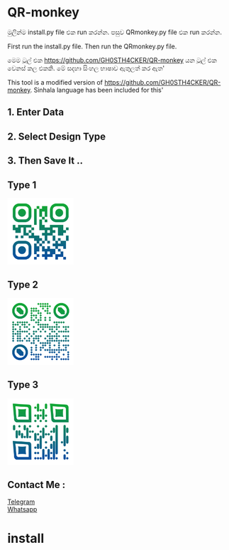 # QR-monkey

මුලින්ම install.py file එක run කරන්න. පසුව QRmonkey.py  file එක run කරන්න.

First run the install.py file. Then run the QRmonkey.py file.

මෙම ටූල් එක https://github.com/GH0STH4CKER/QR-monkey යන ටූල් එක වෙනස් කල එකකි.
මේ සදහා සිංහල භාෂාව ඇතුලත් කර ඇත'

This tool is a modified version of https://github.com/GH0STH4CKER/QR-monkey.
Sinhala language has been included for this'

<h2>1. Enter Data </h2>
<h2>2. Select Design Type </h2>
<h2>3. Then Save It .. </h2> 

<h2>Type 1 </h2>
<img src="https://github.com/GH0STH4CKER/QR-monkey/blob/master/qrmType1.png" width="150">
<h2>Type 2 </h2>
<img src="https://github.com/GH0STH4CKER/QR-monkey/blob/master/qrmType2.png" width="150">
<h2>Type 3 </h2>
<img src="https://github.com/GH0STH4CKER/QR-monkey/blob/master/qrmType3.png" width="150">

<h2>Contact Me :</h2>
<a href="https://t.me/PininduTharushan">Telegram</a><br>
<a href="https://wa.me/+94702801713?text=Hi%20~github">Whatsapp</a>

# install


